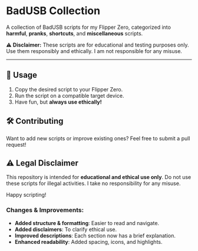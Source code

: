 # BadUSB Collection

A collection of BadUSB scripts for my Flipper Zero, categorized into **harmful**, **pranks**, **shortcuts**, and **miscellaneous** scripts.  

⚠ **Disclaimer:** These scripts are for educational and testing purposes only. Use them responsibly and ethically. I am not responsible for any misuse.

---

## 🚀 Usage  

1. Copy the desired script to your Flipper Zero.  
2. Run the script on a compatible target device.  
3. Have fun, but **always use ethically!**  

## 🛠 Contributing  

Want to add new scripts or improve existing ones? Feel free to submit a pull request!  

## ⚠ Legal Disclaimer  

This repository is intended for **educational and ethical use only**. Do not use these scripts for illegal activities. I take no responsibility for any misuse.  

Happy scripting!


### Changes & Improvements:
- **Added structure & formatting**: Easier to read and navigate.
- **Added disclaimers**: To clarify ethical use.
- **Improved descriptions**: Each section now has a brief explanation.
- **Enhanced readability**: Added spacing, icons, and highlights.